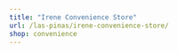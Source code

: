 ```yaml
---
title: "Irene Convenience Store"
url: /las-pinas/irene-convenience-store/
shop: convenience
---
```

